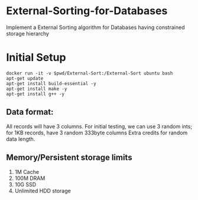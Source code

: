 # External-Sorting-for-Databases
Implement a External Sorting algorithm for Databases having constrained storage hierarchy


# Initial Setup
```
docker run -it -v $pwd/External-Sort:/External-Sort ubuntu bash
apt-get update
apt-get install build-essential -y
apt-get install make -y
apt-get install g++ -y
```

## Data format:
All records will have 3 columns. 
For initial testing, we can use 3 random ints; for 1KB records, have 3 random 333byte columns
Extra credits for random data length.

## Memory/Persistent storage limits
1. 1M Cache
2. 100M DRAM
3. 10G SSD
4. Unlimited HDD storage
